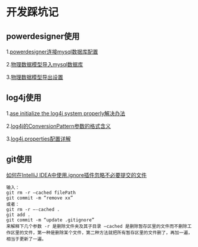 # 开发踩坑记
## powerdesigner使用
   1.[powerdesigner连接mysql数据库配置](https://www.cnblogs.com/deng-cc/p/6824946.html)
   
   2.[物理数据模型导入mysql数据库](https://jingyan.baidu.com/article/3ea51489aea1f652e61bbacf.html)
   
   3.[物理数据模型导出设置](https://blog.csdn.net/leon90dm/article/details/8142737)
   
## log4j使用
   1.[ase initialize the log4j system properly解决办法](http://hehongwei44.iteye.com/blog/1494999)
   
   2.[log4j的ConversionPattern参数的格式含义](http://www.blogjava.net/wilesun/archive/2007/10/30/156999.html)
   
   3.[log4j.properties配置详解](https://www.cnblogs.com/ITEagle/archive/2010/04/23/1718365.html)
## git使用
   [如何在IntelliJ IDEA中使用.ignore插件忽略不必要提交的文件](https://blog.csdn.net/qq_34590097/article/details/56284935)
   
    输入： 
    git rm -r –cached filePath 
    git commit -m “remove xx” 
    或者： 
    git rm -r –-cached . 
    git add . 
    git commit -m “update .gitignore”
    来解释下几个参数 -r 是删除文件夹及其子目录 –cached 是删除暂存区里的文件而不删除工作区里的文件，第一种是删除某个文件，第二种方法就把所有暂存区里的文件删了，再加一遍，相当于更新了一遍。
   
